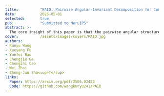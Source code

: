 ```yaml
---
title:          "PAID: Pairwise Angular-Invariant Decomposition for Continual Test-Time Adaptation"
date:           2025-05-01
selected:       true
pub:            "Submitted to NeruIPS"
abstract: >-
  The core insight of this paper is that the pairwise angular structure in pre-trained weights encodes a domain-invariant semantic prior that should be preserved when adapting to target domains. Preserving this structure prevents the model from drifting away from essential semantic capabilities during adaptation. We validate this insight with theoretical justification, statistical analysis, functional validation, visual interpretation, and intuitive explanation.
cover:          /assets/images/covers/PAID.jpg
authors:
- Kunyu Wang
- Xueyang Fu
- Yunfei Bao
- Chengjie Ge
- Chengzhi Cao
- Wei Zhai
- Zheng-Jun Zha<sup>†</sup>
links:
  Paper: https://arxiv.org/pdf/2506.02453
  Code: https://github.com/wangkunyu241/PAID
---
```

